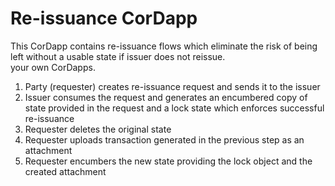 # Re-issuance CorDapp


This CorDapp contains re-issuance flows which eliminate the risk of being left without a usable state if issuer does not reissue.	
your own CorDapps.


1. Party (requester) creates re-issuance request and sends it to the issuer
1. Issuer consumes the request and generates an encumbered copy of state provided in the request and a lock state which enforces successful re-issuance
1. Requester deletes the original state	
1. Requester uploads transaction generated in the previous step as an attachment
1. Requester encumbers the new state providing the lock object and the created attachment